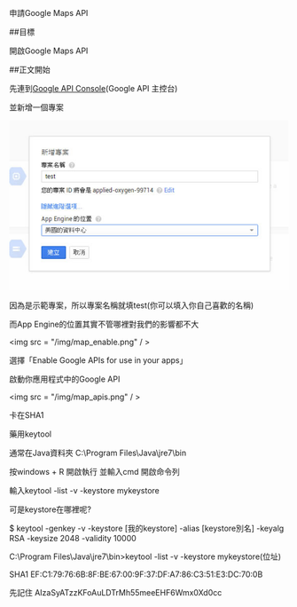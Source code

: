 申請Google Maps API

##目標

開啟Google Maps API

##正文開始


先連到[Google API Console](https://code.google.com/apis/console)(Google API 主控台)

並新增一個專案

<img src = "/img/map_start.jpg" />


因為是示範專案，所以專案名稱就填test(你可以填入你自己喜歡的名稱)

而App Engine的位置其實不管哪裡對我們的影響都不大



<img src = "/img/map_enable.png" / >


選擇「Enable Google APIs for use in your apps」

啟動你應用程式中的Google API


<img src = "/img/map_apis.png" / >


卡在SHA1

藥用keytool

通常在Java資料夾
C:\Program Files\Java\jre7\bin

按windows + R 開啟執行 並輸入cmd 開啟命令列

輸入keytool -list -v -keystore mykeystore

可是keystore在哪裡呢?

$ keytool -genkey -v -keystore [我的keystore]
-alias [keystore別名] -keyalg RSA -keysize 2048 -validity 10000


C:\Program Files\Java\jre7\bin>keytool -list -v -keystore mykeystore(位址)

SHA1
EF:C1:79:76:6B:8F:BE:67:00:9F:37:DF:A7:86:C3:51:E3:DC:70:0B

先記住
AIzaSyATzzKFoAuLDTrMh55meeEHF6Wmx0Xd0cc